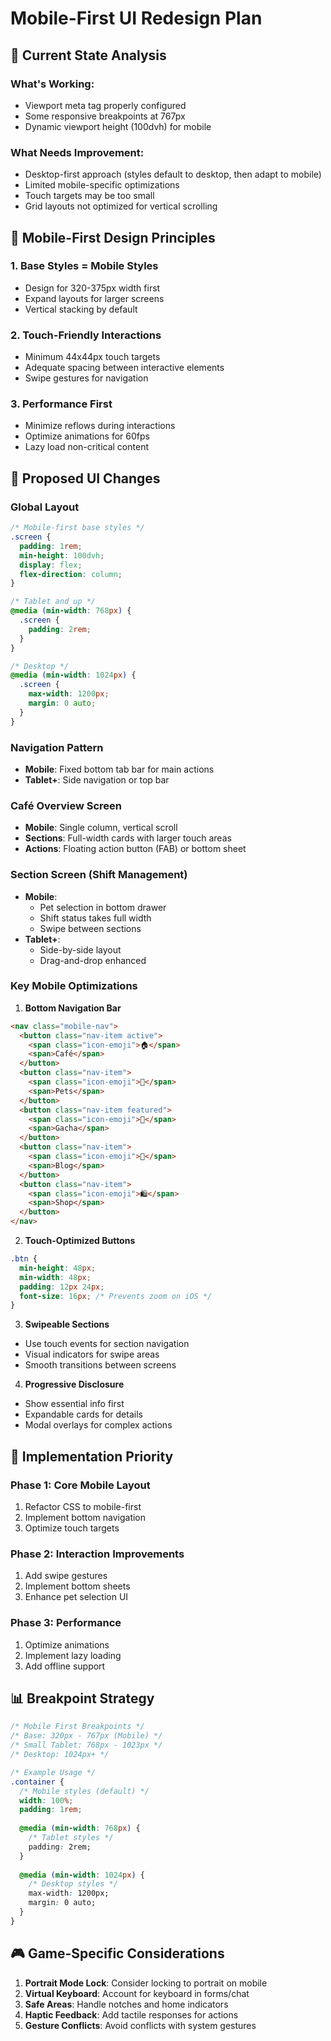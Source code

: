 # Mobile-First UI Redesign Plan

## 🎯 Current State Analysis

### What's Working:
- Viewport meta tag properly configured
- Some responsive breakpoints at 767px
- Dynamic viewport height (100dvh) for mobile

### What Needs Improvement:
- Desktop-first approach (styles default to desktop, then adapt to mobile)
- Limited mobile-specific optimizations
- Touch targets may be too small
- Grid layouts not optimized for vertical scrolling

## 📱 Mobile-First Design Principles

### 1. **Base Styles = Mobile Styles**
- Design for 320-375px width first
- Expand layouts for larger screens
- Vertical stacking by default

### 2. **Touch-Friendly Interactions**
- Minimum 44x44px touch targets
- Adequate spacing between interactive elements
- Swipe gestures for navigation

### 3. **Performance First**
- Minimize reflows during interactions
- Optimize animations for 60fps
- Lazy load non-critical content

## 🎨 Proposed UI Changes

### Global Layout
```css
/* Mobile-first base styles */
.screen {
  padding: 1rem;
  min-height: 100dvh;
  display: flex;
  flex-direction: column;
}

/* Tablet and up */
@media (min-width: 768px) {
  .screen {
    padding: 2rem;
  }
}

/* Desktop */
@media (min-width: 1024px) {
  .screen {
    max-width: 1200px;
    margin: 0 auto;
  }
}
```

### Navigation Pattern
- **Mobile**: Fixed bottom tab bar for main actions
- **Tablet+**: Side navigation or top bar

### Café Overview Screen
- **Mobile**: Single column, vertical scroll
- **Sections**: Full-width cards with larger touch areas
- **Actions**: Floating action button (FAB) or bottom sheet

### Section Screen (Shift Management)
- **Mobile**: 
  - Pet selection in bottom drawer
  - Shift status takes full width
  - Swipe between sections
- **Tablet+**: 
  - Side-by-side layout
  - Drag-and-drop enhanced

### Key Mobile Optimizations

1. **Bottom Navigation Bar**
```html
<nav class="mobile-nav">
  <button class="nav-item active">
    <span class="icon-emoji">🏠</span>
    <span>Café</span>
  </button>
  <button class="nav-item">
    <span class="icon-emoji">🐾</span>
    <span>Pets</span>
  </button>
  <button class="nav-item featured">
    <span class="icon-emoji">🎰</span>
    <span>Gacha</span>
  </button>
  <button class="nav-item">
    <span class="icon-emoji">📝</span>
    <span>Blog</span>
  </button>
  <button class="nav-item">
    <span class="icon-emoji">🛍️</span>
    <span>Shop</span>
  </button>
</nav>
```

2. **Touch-Optimized Buttons**
```css
.btn {
  min-height: 48px;
  min-width: 48px;
  padding: 12px 24px;
  font-size: 16px; /* Prevents zoom on iOS */
}
```

3. **Swipeable Sections**
- Use touch events for section navigation
- Visual indicators for swipe areas
- Smooth transitions between screens

4. **Progressive Disclosure**
- Show essential info first
- Expandable cards for details
- Modal overlays for complex actions

## 🚀 Implementation Priority

### Phase 1: Core Mobile Layout
1. Refactor CSS to mobile-first
2. Implement bottom navigation
3. Optimize touch targets

### Phase 2: Interaction Improvements
1. Add swipe gestures
2. Implement bottom sheets
3. Enhance pet selection UI

### Phase 3: Performance
1. Optimize animations
2. Implement lazy loading
3. Add offline support

## 📊 Breakpoint Strategy

```css
/* Mobile First Breakpoints */
/* Base: 320px - 767px (Mobile) */
/* Small Tablet: 768px - 1023px */
/* Desktop: 1024px+ */

/* Example Usage */
.container {
  /* Mobile styles (default) */
  width: 100%;
  padding: 1rem;
  
  @media (min-width: 768px) {
    /* Tablet styles */
    padding: 2rem;
  }
  
  @media (min-width: 1024px) {
    /* Desktop styles */
    max-width: 1200px;
    margin: 0 auto;
  }
}
```

## 🎮 Game-Specific Considerations

1. **Portrait Mode Lock**: Consider locking to portrait on mobile
2. **Virtual Keyboard**: Account for keyboard in forms/chat
3. **Safe Areas**: Handle notches and home indicators
4. **Haptic Feedback**: Add tactile responses for actions
5. **Gesture Conflicts**: Avoid conflicts with system gestures
